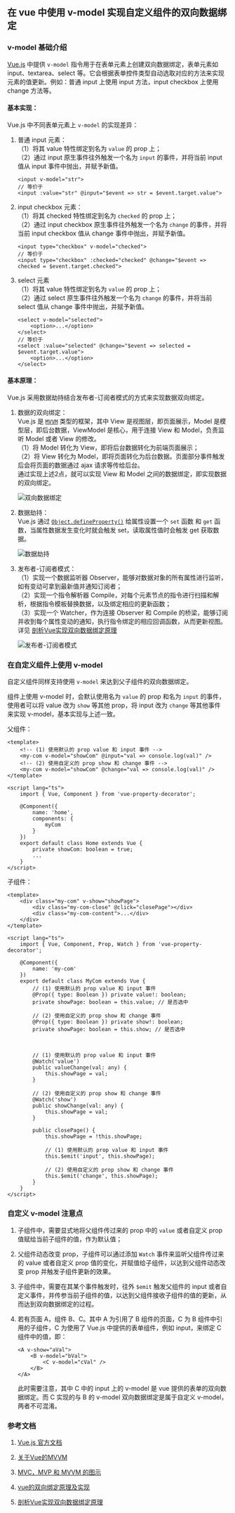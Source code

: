 ## 在 vue 中使用 v-model 实现自定义组件的双向数据绑定

### v-model 基础介绍
[Vue.js](https://cn.vuejs.org/v2/guide/) 中提供 `v-model` 指令用于在表单元素上创建双向数据绑定，表单元素如 input、textarea、select 等。它会根据表单控件类型自动选取对应的方法来实现元素的值更新。例如：普通 input 上使用 input 方法，input checkbox 上使用 change 方法等。

#### 基本实现：
Vue.js 中不同表单元素上 `v-model` 的实现差异：<br/>

1. 普通 input 元素：<br/>
（1）将其 value 特性绑定到名为 `value` 的 prop 上；<br/>
（2）通过 input 原生事件往外触发一个名为 `input` 的事件，并将当前 input 值从 input 事件中抛出，并赋予新值。<br/>
    ```
    <input v-model="str">
    // 等价于
    <input :value="str" @input="$event => str = $event.target.value">
    ```


2. input checkbox 元素：<br/>
（1）将其 checked 特性绑定到名为 `checked` 的 prop 上；<br/>
（2）通过 input checkbox 原生事件往外触发一个名为 `change` 的事件，并将当前 input checkbox 值从 change 事件中抛出，并赋予新值。<br/>

    ```
    <input type="checkbox" v-model="checked">
    // 等价于
    <input type="checkbox" :checked="checked" @change="$event => checked = $event.target.checked">
    ```


3. select 元素<br/>
（1）将其 value 特性绑定到名为 `value` 的 prop 上；<br/>
（2）通过 select 原生事件往外触发一个名为 `change` 的事件，并将当前 select 值从 change 事件中抛出，并赋予新值。<br/>
    ```
    <select v-model="selected">
        <option>...</option>
    </select>
    // 等价于
    <select :value="selected" @change="$event => selected = $event.target.value">
        <option>...</option>
    </select>
    ```


#### 基本原理：
Vue.js 采用数据劫持结合发布者-订阅者模式的方式来实现数据双向绑定。

1. 数据的双向绑定：<br/>
Vue.js 是 [`MVVM`](https://www.jianshu.com/p/ea9d556d6529) 类型的框架，其中 View 是视图层，即页面展示，Model 是模型层，即后台数据，ViewModel 是核心，用于连接 View 和 Model，负责监听 Model 或者 View 的修改。<br/>
（1）将 Model 转化为 View，即将后台数据转化为前端页面展示；<br/>
（2）将 View 转化为 Model，即将页面转化为后台数据。页面部分事件触发后会将页面的数据通过 ajax 请求等传给后台。<br/>
通过实现上述2点，就可以实现 View 和 Model 之间的数据绑定，即实现数据的双向绑定。

    ![双向数据绑定](./双向数据绑定.png)


2. 数据劫持：<br/>
Vue.js 通过 [`Object.defineProperty()`](https://developer.mozilla.org/zh-CN/docs/Web/JavaScript/Reference/Global_Objects/Object/defineProperty) 给属性设置一个 `set` 函数 和 `get` 函数，当属性数据发生变化时就会触发 set，读取属性值时会触发 get 获取数据。

    ![数据劫持](./数据劫持.jpg)


3. 发布者-订阅者模式：<br/>
（1）实现一个数据监听器 Observer，能够对数据对象的所有属性进行监听，如有变动可拿到最新值并通知订阅者；<br/>
（2）实现一个指令解析器 Compile，对每个元素节点的指令进行扫描和解析，根据指令模板替换数据，以及绑定相应的更新函数；<br/>
（3）实现一个 Watcher，作为连接 Observer 和 Compile 的桥梁，能够订阅并收到每个属性变动的通知，执行指令绑定的相应回调函数，从而更新视图。<br/>
详见 [剖析Vue实现双向数据绑定原理](https://blog.csdn.net/longzhoufeng/article/details/80987527)

    ![发布者-订阅者模式](./发布者-订阅者模式.png)


### 在自定义组件上使用 v-model

自定义组件同样支持使用 `v-model` 来达到父子组件的双向数据绑定。

组件上使用 v-model 时，会默认使用名为 `value` 的 prop 和名为 `input` 的事件，使用者可以将 value 改为 `show` 等其他 prop，将 input 改为 `change` 等其他事件 来实现 v-model，基本实现与上述一致。

父组件：
```
<template>
    <!-- (1) 使用默认的 prop value 和 input 事件 -->
    <my-com v-model="showCom" @input="val => console.log(val)" />
    <!-- (2) 使用自定义的 prop show 和 change 事件 -->
    <my-com v-model="showCom" @change="val => console.log(val)" />
</template>

<script lang="ts">
    import { Vue, Component } from 'vue-property-decorator';

    @Component({
        name: 'home',
        components: {
            myCom
        }
    })
    export default class Home extends Vue {
        private showCom: boolean = true;
        ...
    }
</script>
```

子组件：
```
<template>
    <div class="my-com" v-show="showPage">
        <div class="my-com-close" @click="closePage"></div>
        <div class="my-com-content">...</div>
    </div>
</template>

<script lang="ts">
    import { Vue, Component, Prop, Watch } from 'vue-property-decorator';

    @Component({
        name: 'my-com'
    })
    export default class MyCom extends Vue {
        // (1) 使用默认的 prop value 和 input 事件
        @Prop({ type: Boolean }) private value!: boolean;
        private showPage: boolean = this.value; // 是否选中

        // (2) 使用自定义的 prop show 和 change 事件
        @Prop({ type: Boolean }) private show!: boolean;
        private showPage: boolean = this.show; // 是否选中

        

        // (1) 使用默认的 prop value 和 input 事件
        @Watch('value')
        public valueChange(val: any) {
            this.showPage = val;
        }

        // (2) 使用自定义的 prop show 和 change 事件
        @Watch('show')
        public showChange(val: any) {
            this.showPage = val;
        }

        public closePage() {
            this.showPage = !this.showPage;

            // (1) 使用默认的 prop value 和 input 事件
            this.$emit('input', this.showPage);

            // (2) 使用自定义的 prop show 和 change 事件
            this.$emit('change', this.showPage);
        }
    }
</script>
```

### 自定义 v-model 注意点
1. 子组件中，需要显式地将父组件传过来的 prop 中的 `value` 或者自定义 prop 值赋给当前子组件的值，作为默认值；

2. 父组件动态改变 prop，子组件可以通过添加 `Watch` 事件来监听父组件传过来的 value 或者自定义 prop 值的变化，并赋值给子组件，以达到父组件动态改变 prop 并触发子组件更新的效果。

3. 子组件中，需要在其某个事件触发时，往外 `$emit` 触发父组件的 input 或者自定义事件，并传参当前子组件的值，以达到父组件接收子组件的值的更新，从而达到双向数据绑定的过程。

4. 若有页面 A，组件 B、C。其中 A 为引用了 B 组件的页面，C 为 B 组件中引用的子组件，C 为使用了 Vue.js 中提供的表单组件，例如 input，来绑定 C 组件中的值，即：
    ```
    <A v-show="aVal">
        <B v-model="bVal">
            <C v-model="cVal" />
        </B>
    </A>
    ```
    此时需要注意，其中 C 中的 input 上的 v-model 是 vue 提供的表单的双向数据绑定。而 C 实现的与 B 的 v-model 双向数据绑定是属于自定义 v-model，两者不可混淆。

### 参考文档
1. [Vue.js 官方文档](https://cn.vuejs.org/v2/guide/)

2. [关于Vue的MVVM](https://www.jianshu.com/p/ea9d556d6529)

3. [MVC，MVP 和 MVVM 的图示](http://www.ruanyifeng.com/blog/2015/02/mvcmvp_mvvm.html)

4. [vue的双向绑定原理及实现](https://www.cnblogs.com/libin-1/p/6893712.html)

5. [剖析Vue实现双向数据绑定原理](https://blog.csdn.net/longzhoufeng/article/details/80987527)
